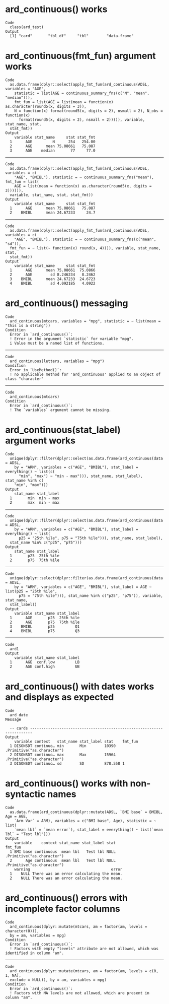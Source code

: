 # ard_continuous() works

    Code
      class(ard_test)
    Output
      [1] "card"       "tbl_df"     "tbl"        "data.frame"

# ard_continuous(fmt_fun) argument works

    Code
      as.data.frame(dplyr::select(apply_fmt_fun(ard_continuous(ADSL, variables = "AGE",
        statistic = list(AGE = continuous_summary_fns(c("N", "mean", "median"))),
        fmt_fun = list(AGE = list(mean = function(x) as.character(round5(x, digits = 3)),
        N = function(x) format(round5(x, digits = 2), nsmall = 2), N_obs = function(x)
          format(round5(x, digits = 2), nsmall = 2))))), variable, stat_name, stat,
      stat_fmt))
    Output
        variable stat_name     stat stat_fmt
      1      AGE         N      254   254.00
      2      AGE      mean 75.08661   75.087
      3      AGE    median       77     77.0

---

    Code
      as.data.frame(dplyr::select(apply_fmt_fun(ard_continuous(ADSL, variables = c(
        "AGE", "BMIBL"), statistic = ~ continuous_summary_fns("mean"), fmt_fun = list(
        AGE = list(mean = function(x) as.character(round5(x, digits = 3)))))),
      variable, stat_name, stat, stat_fmt))
    Output
        variable stat_name     stat stat_fmt
      1      AGE      mean 75.08661   75.087
      2    BMIBL      mean 24.67233     24.7

---

    Code
      as.data.frame(dplyr::select(apply_fmt_fun(ard_continuous(ADSL, variables = c(
        "AGE", "BMIBL"), statistic = ~ continuous_summary_fns(c("mean", "sd")),
      fmt_fun = ~ list(~ function(x) round(x, 4)))), variable, stat_name, stat,
      stat_fmt))
    Output
        variable stat_name     stat stat_fmt
      1      AGE      mean 75.08661  75.0866
      2      AGE        sd 8.246234   8.2462
      3    BMIBL      mean 24.67233  24.6723
      4    BMIBL        sd 4.092185   4.0922

# ard_continuous() messaging

    Code
      ard_continuous(mtcars, variables = "mpg", statistic = ~ list(mean = "this is a string"))
    Condition
      Error in `ard_continuous()`:
      ! Error in the argument `statistic` for variable "mpg".
      i Value must be a named list of functions.

---

    Code
      ard_continuous(letters, variables = "mpg")
    Condition
      Error in `UseMethod()`:
      ! no applicable method for 'ard_continuous' applied to an object of class "character"

---

    Code
      ard_continuous(mtcars)
    Condition
      Error in `ard_continuous()`:
      ! The `variables` argument cannot be missing.

# ard_continuous(stat_label) argument works

    Code
      unique(dplyr::filter(dplyr::select(as.data.frame(ard_continuous(data = ADSL,
        by = "ARM", variables = c("AGE", "BMIBL"), stat_label = everything() ~ list(c(
          "min", "max") ~ "min - max"))), stat_name, stat_label), stat_name %in% c(
        "min", "max")))
    Output
        stat_name stat_label
      1       min  min - max
      2       max  min - max

---

    Code
      unique(dplyr::filter(dplyr::select(as.data.frame(ard_continuous(data = ADSL,
        by = "ARM", variables = c("AGE", "BMIBL"), stat_label = everything() ~ list(
          p25 = "25th %ile", p75 = "75th %ile"))), stat_name, stat_label),
      stat_name %in% c("p25", "p75")))
    Output
        stat_name stat_label
      1       p25  25th %ile
      2       p75  75th %ile

---

    Code
      unique(dplyr::select(dplyr::filter(as.data.frame(ard_continuous(data = ADSL,
        by = "ARM", variables = c("AGE", "BMIBL"), stat_label = AGE ~ list(p25 = "25th %ile",
          p75 = "75th %ile"))), stat_name %in% c("p25", "p75")), variable, stat_name,
      stat_label))
    Output
        variable stat_name stat_label
      1      AGE       p25  25th %ile
      2      AGE       p75  75th %ile
      3    BMIBL       p25         Q1
      4    BMIBL       p75         Q3

---

    Code
      ard1
    Output
        variable stat_name stat_label
      1      AGE  conf.low         LB
      2      AGE conf.high         UB

# ard_continuous() with dates works and displays as expected

    Code
      ard_date
    Message
      
      -- cards -----------------------------------------------------------------------
    Output
        variable context   stat_name stat_label stat    fmt_fun                   
      1 DISONSDT continuo… min       Min        10390   .Primitive("as.character")
      2 DISONSDT continuo… max       Max        15964   .Primitive("as.character")
      3 DISONSDT continuo… sd        SD         878.558 1                         

# ard_continuous() works with non-syntactic names

    Code
      as.data.frame(ard_continuous(dplyr::mutate(ADSL, `BMI base` = BMIBL, Age = AGE,
        `Arm Var` = ARM), variables = c("BMI base", Age), statistic = ~ list(
        `mean lbl` = `mean error`), stat_label = everything() ~ list(`mean lbl` = "Test lbl")))
    Output
        variable    context stat_name stat_label stat                    fmt_fun
      1 BMI base continuous  mean lbl   Test lbl NULL .Primitive("as.character")
      2      Age continuous  mean lbl   Test lbl NULL .Primitive("as.character")
        warning                                    error
      1    NULL There was an error calculating the mean.
      2    NULL There was an error calculating the mean.

# ard_continuous() errors with incomplete factor columns

    Code
      ard_continuous(dplyr::mutate(mtcars, am = factor(am, levels = character(0))),
      by = am, variables = mpg)
    Condition
      Error in `ard_continuous()`:
      ! Factors with empty "levels" attribute are not allowed, which was identified in column "am".

---

    Code
      ard_continuous(dplyr::mutate(mtcars, am = factor(am, levels = c(0, 1, NA),
      exclude = NULL)), by = am, variables = mpg)
    Condition
      Error in `ard_continuous()`:
      ! Factors with NA levels are not allowed, which are present in column "am".

